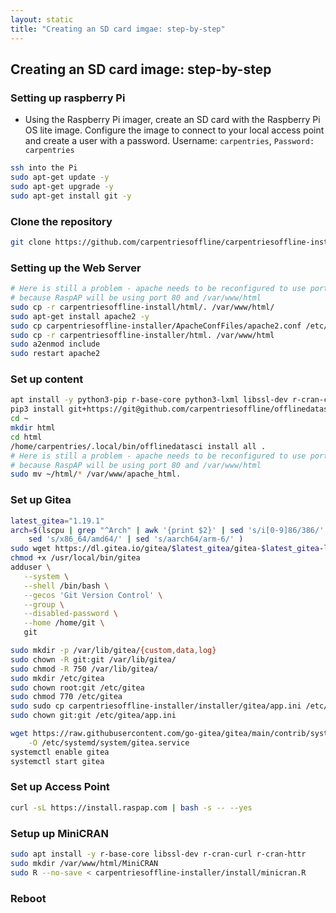 ```yaml
---
layout: static
title: "Creating an SD card imgae: step-by-step"
---
```


<h2>Creating an SD card image: step-by-step</h2>

###  Setting up raspberry Pi

- Using the Raspberry Pi imager, create an SD card with the Raspberry Pi OS lite image. Configure the image to connect to your local access point and create a user with a password. Username: `carpentries`, `Password: carpentries`

```bash
ssh into the Pi
sudo apt-get update -y
sudo apt-get upgrade -y
sudo apt-get install git -y 
```

### Clone the repository
```bash
git clone https://github.com/carpentriesoffline/carpentriesoffline-installer.git
```

### Setting up the Web Server
```bash
# Here is still a problem - apache needs to be reconfigured to use port 8080 and directory /var/www/apache_html 
# because RaspAP will be using port 80 and /var/www/html
sudo cp -r carpentriesoffline-install/html/. /var/www/html/
sudo apt-get install apache2 -y
sudo cp carpentriesoffline-installer/ApacheConfFiles/apache2.conf /etc/apache2/
sudo cp -r carpentriesoffline-installer/html. /var/www/html
sudo a2enmod include
sudo restart apache2
```

### Set up content
```bash
apt install -y python3-pip r-base-core python3-lxml libssl-dev r-cran-curl
pip3 install git+https://git@github.com/carpentriesoffline/offlinedatasci.git
cd ~
mkdir html
cd html
/home/carpentries/.local/bin/offlinedatasci install all .
# Here is still a problem - apache needs to be reconfigured to use port 8080 and directory /var/www/apache_html 
# because RaspAP will be using port 80 and /var/www/html
sudo mv ~/html/* /var/www/apache_html.
```

### Set up Gitea

```bash
latest_gitea="1.19.1"
arch=$(lscpu | grep "^Arch" | awk '{print $2}' | sed 's/i[0-9]86/386/' | sed 's/armv[0-9]l/arm-6/' | \
	sed 's/x86_64/amd64/' | sed 's/aarch64/arm-6/' )
sudo wget https://dl.gitea.io/gitea/$latest_gitea/gitea-$latest_gitea-linux-$arch -O /usr/local/bin/gitea
chmod +x /usr/local/bin/gitea
adduser \
   --system \
   --shell /bin/bash \
   --gecos 'Git Version Control' \
   --group \
   --disabled-password \
   --home /home/git \
   git

sudo mkdir -p /var/lib/gitea/{custom,data,log}
sudo chown -R git:git /var/lib/gitea/
sudo chmod -R 750 /var/lib/gitea/
sudo mkdir /etc/gitea
sudo chown root:git /etc/gitea
sudo chmod 770 /etc/gitea
sudo sudo cp carpentriesoffline-installer/installer/gitea/app.ini /etc/gitea/app.ini
sudo chown git:git /etc/gitea/app.ini

wget https://raw.githubusercontent.com/go-gitea/gitea/main/contrib/systemd/gitea.service \
	-O /etc/systemd/system/gitea.service
systemctl enable gitea
systemctl start gitea
```

### Set up Access Point
```bash
curl -sL https://install.raspap.com | bash -s -- --yes
```

### Setup up MiniCRAN
```bash
sudo apt install -y r-base-core libssl-dev r-cran-curl r-cran-httr
sudo mkdir /var/www/html/MiniCRAN
sudo R --no-save < carpentriesoffline-installer/install/minicran.R
```

### Reboot

